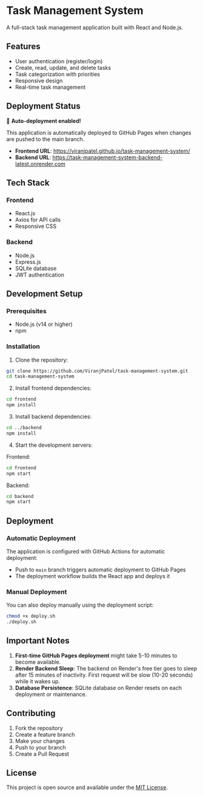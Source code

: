 # Task Management System

A full-stack task management application built with React and Node.js.

## Features

- User authentication (register/login)
- Create, read, update, and delete tasks
- Task categorization with priorities
- Responsive design
- Real-time task management

## Deployment Status

🚀 **Auto-deployment enabled!** 

This application is automatically deployed to GitHub Pages when changes are pushed to the main branch.

- **Frontend URL**: https://viranjpatel.github.io/task-management-system/
- **Backend URL**: https://task-management-system-backend-latest.onrender.com

## Tech Stack

### Frontend
- React.js
- Axios for API calls
- Responsive CSS

### Backend
- Node.js
- Express.js
- SQLite database
- JWT authentication

## Development Setup

### Prerequisites
- Node.js (v14 or higher)
- npm

### Installation

1. Clone the repository:
```bash
git clone https://github.com/ViranjPatel/task-management-system.git
cd task-management-system
```

2. Install frontend dependencies:
```bash
cd frontend
npm install
```

3. Install backend dependencies:
```bash
cd ../backend
npm install
```

4. Start the development servers:

Frontend:
```bash
cd frontend
npm start
```

Backend:
```bash
cd backend
npm start
```

## Deployment

### Automatic Deployment
The application is configured with GitHub Actions for automatic deployment:
- Push to `main` branch triggers automatic deployment to GitHub Pages
- The deployment workflow builds the React app and deploys it

### Manual Deployment
You can also deploy manually using the deployment script:
```bash
chmod +x deploy.sh
./deploy.sh
```

## Important Notes

1. **First-time GitHub Pages deployment** might take 5-10 minutes to become available.
2. **Render Backend Sleep**: The backend on Render's free tier goes to sleep after 15 minutes of inactivity. First request will be slow (10-20 seconds) while it wakes up.
3. **Database Persistence**: SQLite database on Render resets on each deployment or maintenance.

## Contributing

1. Fork the repository
2. Create a feature branch
3. Make your changes
4. Push to your branch
5. Create a Pull Request

## License

This project is open source and available under the [MIT License](LICENSE).
